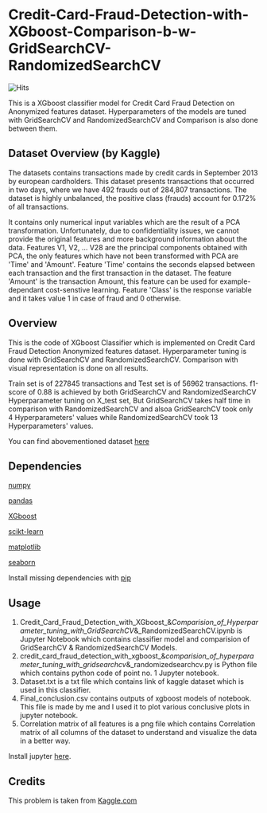 # Credit-Card-Fraud-Detection-with-XGboost-Comparison-b-w-GridSearchCV-RandomizedSearchCV
![Hits](https://hitcounter.pythonanywhere.com/count/tag.svg?url=https%3A%2F%2Fgithub.com%2Fajaychouhan-nitbhopal%2FCredit-Card-Fraud-Detection-with-XGboost-and-Comparison-b-w-GridSearchCV-and-RandomizedSearchCV)

This is a XGboost classifier model for Credit Card Fraud Detection on Anonymized features dataset. Hyperparameters of the models are tuned with GridSearchCV and RandomizedSearchCV and Comparison is also done between them.

## Dataset Overview (by Kaggle)
The datasets contains transactions made by credit cards in September 2013 by european cardholders.
This dataset presents transactions that occurred in two days, where we have 492 frauds out of 284,807 transactions. The dataset is highly unbalanced, the positive class (frauds) account for 0.172% of all transactions.

It contains only numerical input variables which are the result of a PCA transformation. Unfortunately, due to confidentiality issues, we cannot provide the original features and more background information about the data. Features V1, V2, … V28 are the principal components obtained with PCA, the only features which have not been transformed with PCA are 'Time' and 'Amount'. Feature 'Time' contains the seconds elapsed between each transaction and the first transaction in the dataset. The feature 'Amount' is the transaction Amount, this feature can be used for example-dependant cost-senstive learning. Feature 'Class' is the response variable and it takes value 1 in case of fraud and 0 otherwise.

## Overview

This is the code of XGboost Classifier which is implemented on Credit Card Fraud Detection Anonymized features dataset. Hyperparameter tuning is done with GridSearchCV and RandomizedSearchCV. Comparison with visual representation is done on all results.

Train set is of 227845 transactions and Test set is of 56962 transactions. f1-score of 0.88 is achieved by both GridSearchCV and RandomizedSearchCV Hyperparameter tuning on X_test set, But GridSearchCV takes half time in comparison with RandomizedSearchCV and alsoa GridSearchCV took only 4 Hyperparameters' values while RandomizedSearchCV took 13 Hyperparameters' values.

You can find abovementioned dataset [here](https://www.kaggle.com/jayfaldu/creditcard-fraud-detection)

## Dependencies

[numpy](https://numpy.org/)

[pandas](https://pandas.pydata.org/)

[XGboost](https://xgboost.readthedocs.io/en/latest/python/python_intro.html)

[scikt-learn](https://scikit-learn.org/stable/)

[matplotlib](https://matplotlib.org/)

[seaborn](https://seaborn.pydata.org/)

Install missing dependencies with [pip](https://pip.pypa.io/en/stable/)

## Usage
1. Credit_Card_Fraud_Detection_with_XGboost_&_Comparision_of_Hyperparameter_tuning_with_GridSearchCV_&_RandomizedSearchCV.ipynb is Jupyter Notebook which contains classifier model and comparision of GridSearchCV & RandomizedSearchCV Models.
2. credit_card_fraud_detection_with_xgboost_&_comparision_of_hyperparameter_tuning_with_gridsearchcv_&_randomizedsearchcv.py is Python file which contains python code of point no. 1 Jupyter notebook.
3. Dataset.txt is a txt file which contains link of kaggle dataset which is used in this classifier.
4. Final_conclusion.csv contains outputs of xgboost models of notebook. This file is made by me and I used it to plot various conclusive plots in jupyter notebook.
5. Correlation matrix of all features is a png file which contains Correlation matrix of all columns of the dataset to understand and visualize the data in a better way.

Install jupyter [here](https://jupyter.org/install).

## Credits
This problem is taken from [Kaggle.com](https://www.kaggle.com/jayfaldu/creditcard-fraud-detection)
